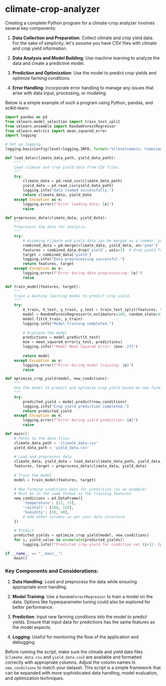 # climate-crop-analyzer

Creating a complete Python program for a climate-crop analyzer involves several key components:

1. **Data Collection and Preparation**: Collect climate and crop yield data. For the sake of simplicity, let's assume you have CSV files with climate and crop yield information.
  
2. **Data Analysis and Model Building**: Use machine learning to analyze the data and create a predictive model.

3. **Prediction and Optimization**: Use the model to predict crop yields and optimize farming conditions.

4. **Error Handling**: Incorporate error handling to manage any issues that arise with data input, processing, or modeling.

Below is a simple example of such a program using Python, pandas, and scikit-learn:

```python
import pandas as pd
from sklearn.model_selection import train_test_split
from sklearn.ensemble import RandomForestRegressor
from sklearn.metrics import mean_squared_error
import logging

# Set up logging
logging.basicConfig(level=logging.INFO, format='%(levelname)s: %(message)s')

def load_data(climate_data_path, yield_data_path):
    """
    Load climate and crop yield data from CSV files.
    """
    try:
        climate_data = pd.read_csv(climate_data_path)
        yield_data = pd.read_csv(yield_data_path)
        logging.info("Data loaded successfully.")
        return climate_data, yield_data
    except Exception as e:
        logging.error(f"Error loading data: {e}")
        raise

def preprocess_data(climate_data, yield_data):
    """
    Preprocess the data for analysis.
    """
    try:
        # Assuming climate and yield data can be merged on a common 'year' column
        combined_data = pd.merge(climate_data, yield_data, on='year')
        features = combined_data.drop('yield', axis=1)  # drop yield for features
        target = combined_data['yield']
        logging.info("Data preprocessing successful.")
        return features, target
    except Exception as e:
        logging.error(f"Error during data preprocessing: {e}")
        raise

def train_model(features, target):
    """
    Train a machine learning model to predict crop yield.
    """
    try:
        X_train, X_test, y_train, y_test = train_test_split(features, target, test_size=0.2, random_state=42)
        model = RandomForestRegressor(n_estimators=100, random_state=42)
        model.fit(X_train, y_train)
        logging.info("Model training completed.")
        
        # Evaluate the model
        predictions = model.predict(X_test)
        mse = mean_squared_error(y_test, predictions)
        logging.info(f"Model Mean Squared Error: {mse:.2f}")
        
        return model
    except Exception as e:
        logging.error(f"Error during model training: {e}")
        raise

def optimize_crop_yield(model, new_conditions):
    """
    Use the model to predict and optimize crop yield based on new farming conditions.
    """
    try:
        predicted_yield = model.predict(new_conditions)
        logging.info("Crop yield prediction completed.")
        return predicted_yield
    except Exception as e:
        logging.error(f"Error during yield prediction: {e}")
        raise

def main():
    # Paths to the data files
    climate_data_path = 'climate_data.csv'
    yield_data_path = 'yield_data.csv'
    
    # Load and preprocess data
    climate_data, yield_data = load_data(climate_data_path, yield_data_path)
    features, target = preprocess_data(climate_data, yield_data)
    
    # Train the model
    model = train_model(features, target)
    
    # New farming conditions data for prediction (as an example)
    # Must be in the same format as the training features
    new_conditions = pd.DataFrame({
        'temperature': [22, 23],
        'rainfall': [100, 150],
        'humidity': [30, 40],
        # Add other columns as per your data structure
    })
    
    # Predict
    predicted_yields = optimize_crop_yield(model, new_conditions)
    for i, yield_value in enumerate(predicted_yields):
        logging.info(f"Predicted crop yield for condition set {i+1}: {yield_value:.2f}")

if __name__ == "__main__":
    main()
```

### Key Components and Considerations:

1. **Data Handling**: Load and preprocess the data while ensuring appropriate error handling.

2. **Model Training**: Use a `RandomForestRegressor` to train a model on the data. Options like hyperparameter tuning could also be explored for better performance.

3. **Prediction**: Input new farming conditions into the model to predict yields. Ensure that input data for predictions has the same features as the model expects.

4. **Logging**: Useful for monitoring the flow of the application and debugging.

Before running the script, make sure the climate and yield data files (`climate_data.csv` and `yield_data.csv`) are available and formatted correctly with appropriate columns. Adjust the column names in `new_conditions` to match your dataset. This script is a simple framework that can be expanded with more sophisticated data handling, model evaluation, and optimization techniques.